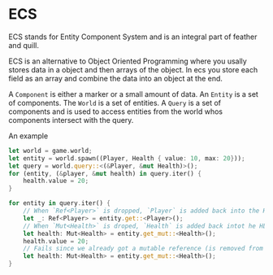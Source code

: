 # ECS
ECS stands for Entity Component System and is an integral part of feather and quill.

ECS is an alternative to Object Oriented Programming where you usally stores data in a object and then arrays of the object.
In ecs you store each field as an array and combine the data into an object at the end. 


A `Component` is either a marker or a small amount of data.
An `Entity` is a set of components.
The `World` is a set of entities.
A `Query` is a set of components and is used to access entities from the world whos components intersect with the query. 

An example
```rust
let world = game.world;
let entity = world.spawn((Player, Health { value: 10, max: 20}));
let query = world.query::<(&Player, &mut Health)>();
for (entity, (&player, &mut health) in query.iter() {
    health.value = 20;
}

for entity in query.iter() {
    // When `Ref<Player>` is dropped, `Player` is added back into the HList.
    let _: Ref<Player> = entity.get::<Player>();
    // When `Mut<Health>` is droped, `Health` is added back intot he HList.
    let health: Mut<Health> = entity.get_mut::<Health>();
    health.value = 20;
    // Fails since we already got a mutable reference (is removed from the HList).
    let health: Mut<Health> = entity.get_mut::<Health>();
}
```